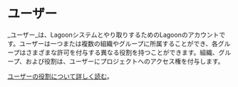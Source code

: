 # ユーザー

_ユーザー_は、Lagoonシステムとやり取りするためのLagoonのアカウントです。ユーザーは一つまたは複数の組織やグループに所属することができ、各グループはさまざまな許可を付与する異なる役割を持つことができます。組織、グループ、および役割は、ユーザーにプロジェクトへのアクセス権を付与します。

[ユーザーの役割について詳しく読む](roles.md)。
